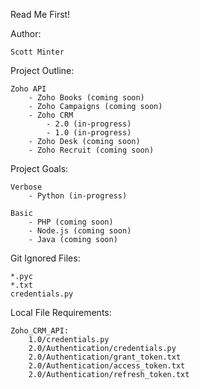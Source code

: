 Read Me First!

Author:

    Scott Minter

Project Outline:

    Zoho API
        - Zoho Books (coming soon)
        - Zoho Campaigns (coming soon)
        - Zoho CRM
            - 2.0 (in-progress)
            - 1.0 (in-progress)
        - Zoho Desk (coming soon)
        - Zoho Recruit (coming soon)

Project Goals:
    
    Verbose
        - Python (in-progress)
    
    Basic
        - PHP (coming soon)
        - Node.js (coming soon)
        - Java (coming soon)

Git Ignored Files:

    *.pyc
    *.txt
    credentials.py

Local File Requirements:

    Zoho_CRM_API:
        1.0/credentials.py
        2.0/Authentication/credentials.py
        2.0/Authentication/grant_token.txt
        2.0/Authentication/access_token.txt
        2.0/Authentication/refresh_token.txt